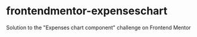 # frontendmentor-expenseschart
Solution to the "Expenses chart component" challenge on Frontend Mentor
